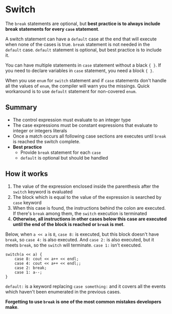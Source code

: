 # Switch

The `break` statements are optional, but **best practice is to always include break statements for every `case` statement**.

A switch statement can have a `default` case at the end that will execute when none of the cases is true. `break` statement is not needed in the `default` case. `default` statement is optional, but best practice is to include it.

You can have multiple statements in `case` statement without a black `{ }`. If you need to declare variables in `case` statement, you need a block `{ }`.

When you use `enum` for `switch` statement and if `case` statements don't handle all the values of `enum`, the compiler will warn you the missings. Quick workaround is to use `default` statement for non-covered `enum`.

## Summary

- The control expression must evaluate to an integer type
- The case expressions must be constant expressions that evaluate to integer or integers literals
- Once a match occurs all following case sections are executes until `break` is reached the switch complete.
- **Best practice**
  - Provide `break` statement for each `case`
  - `default` is optional but should be handled

## How it works

1. The value of the expression enclosed inside the parenthesis after the `switch` keyword is evaluated
2. The block which is equal to the value of the expression is searched by `case` keyword
3. When this case is found, the instructions behind the colon are executed. If there's `break` among them, the `switch` execution is terminated
4. **Otherwise, all instructions in other cases below this case are executed until the end of the block is reached or `break` is met**.

Below, when `a << a` is `8`, `case 8:` is executed, but this block doesn't have `break`, so `case 4:` is also executed. And `case 2:` is also executed, but it meets `break`, so the `switch` will terminate. `case 1:` isn't executed.

```
switch(a << a) {
    case 8: cout << a++ << endl;
    case 4: cout << a++ << endl;;
    case 2: break;
    case 1: a--;
}
```

`default:` is a keyword replacing `case something:` and it covers all the events which haven't been enumerated in the previous cases.

**Forgetting to use `break` is one of the most common mistakes developers make**.
